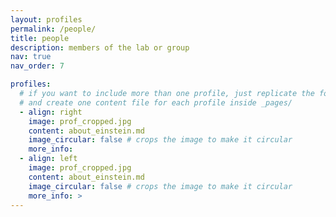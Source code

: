 ```yaml
---
layout: profiles
permalink: /people/
title: people
description: members of the lab or group
nav: true
nav_order: 7

profiles:
  # if you want to include more than one profile, just replicate the following block
  # and create one content file for each profile inside _pages/
  - align: right
    image: prof_cropped.jpg
    content: about_einstein.md
    image_circular: false # crops the image to make it circular
    more_info: 
  - align: left
    image: prof_cropped.jpg
    content: about_einstein.md
    image_circular: false # crops the image to make it circular
    more_info: >
---
```

